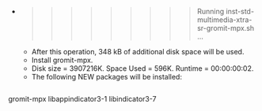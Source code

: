 * >>>>>>>>> Running inst-std-multimedia-xtra-sr-gromit-mpx.sh ...
  * After this operation, 348 kB of additional disk space will be used.
  * Install gromit-mpx.
  * Disk size = 3907216K. Space Used = 596K. Runtime = 00:00:00:02.
  * The following NEW packages will be installed:
  ```bash
gromit-mpx libappindicator3-1 libindicator3-7
  ```
